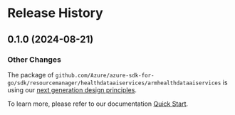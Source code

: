# Release History

## 0.1.0 (2024-08-21)
### Other Changes

The package of `github.com/Azure/azure-sdk-for-go/sdk/resourcemanager/healthdataaiservices/armhealthdataaiservices` is using our [next generation design principles](https://azure.github.io/azure-sdk/general_introduction.html).

To learn more, please refer to our documentation [Quick Start](https://aka.ms/azsdk/go/mgmt).